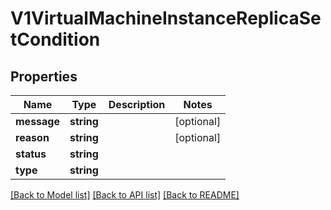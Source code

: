 # V1VirtualMachineInstanceReplicaSetCondition

## Properties
Name | Type | Description | Notes
------------ | ------------- | ------------- | -------------
**message** | **string** |  | [optional] 
**reason** | **string** |  | [optional] 
**status** | **string** |  | 
**type** | **string** |  | 

[[Back to Model list]](../README.md#documentation-for-models) [[Back to API list]](../README.md#documentation-for-api-endpoints) [[Back to README]](../README.md)


